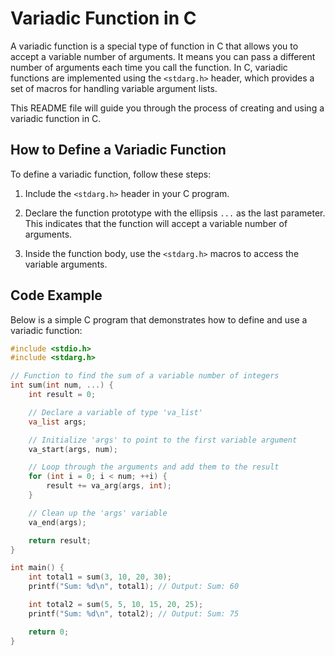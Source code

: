 # Variadic Function in C

A variadic function is a special type of function in C that allows you to accept a variable number of arguments. It means you can pass a different number of arguments each time you call the function. In C, variadic functions are implemented using the `<stdarg.h>` header, which provides a set of macros for handling variable argument lists.

This README file will guide you through the process of creating and using a variadic function in C.

## How to Define a Variadic Function

To define a variadic function, follow these steps:

1. Include the `<stdarg.h>` header in your C program.

2. Declare the function prototype with the ellipsis `...` as the last parameter. This indicates that the function will accept a variable number of arguments.

3. Inside the function body, use the `<stdarg.h>` macros to access the variable arguments.

## Code Example

Below is a simple C program that demonstrates how to define and use a variadic function:

```c
#include <stdio.h>
#include <stdarg.h>

// Function to find the sum of a variable number of integers
int sum(int num, ...) {
    int result = 0;

    // Declare a variable of type 'va_list'
    va_list args;

    // Initialize 'args' to point to the first variable argument
    va_start(args, num);

    // Loop through the arguments and add them to the result
    for (int i = 0; i < num; ++i) {
        result += va_arg(args, int);
    }

    // Clean up the 'args' variable
    va_end(args);

    return result;
}

int main() {
    int total1 = sum(3, 10, 20, 30);
    printf("Sum: %d\n", total1); // Output: Sum: 60

    int total2 = sum(5, 5, 10, 15, 20, 25);
    printf("Sum: %d\n", total2); // Output: Sum: 75

    return 0;
}
